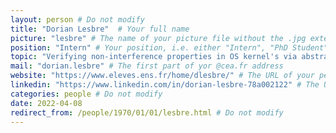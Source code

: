 ```yaml
---
layout: person # Do not modify
title: "Dorian Lesbre"  # Your full name
picture: "lesbre" # The name of your picture file without the .jpg extension
position: "Intern" # Your position, i.e. either "Intern", "PhD Student", "Postdoc" or "Tenured Researcher"
topic: "Verifying non-interference properties in OS kernel's via abstract interpretation" # For interns, PhD students and postdocs, briefly describe your research topic (tenured researchers should remove this line)
mail: "dorian.lesbre" # The first part of yor @cea.fr address
website: "https://www.eleves.ens.fr/home/dlesbre/" # The URL of your personal website if you have one, otherwise remove the line
linkedin: "https://www.linkedin.com/in/dorian-lesbre-78a002122" # The URL of your Linkedin page if you have one, otherwise remove the line
categories: people # Do not modify
date: 2022-04-08
redirect_from: /people/1970/01/01/lesbre.html # Do not modify
---
```

